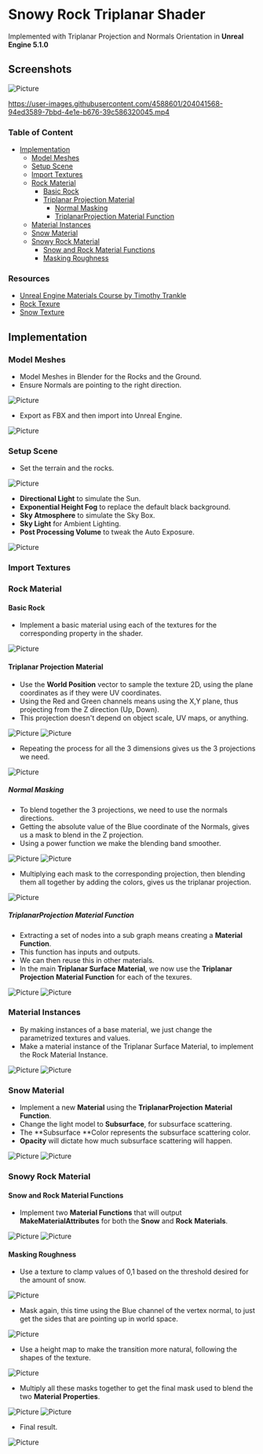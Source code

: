 # Snowy Rock Triplanar Shader

Implemented with Triplanar Projection and Normals Orientation in **Unreal Engine 5.1.0**

## Screenshots

![Picture](./docs/24.jpg)

https://user-images.githubusercontent.com/4588601/204041568-94ed3589-7bbd-4e1e-b676-39c586320045.mp4

### Table of Content

- [Implementation](#implementation)
  - [Model Meshes](#model-meshes)
  - [Setup Scene](#setup-scene)
  - [Import Textures](#import-textures)
  - [Rock Material](#rock-material)
    - [Basic Rock](#basic-rock)
    - [Triplanar Projection Material](#triplanar-projection-material)
      - [Normal Masking](#normal-masking)
      - [TriplanarProjection Material Function](#triplanarprojection-material-function)
  - [Material Instances](#material-instances)
  - [Snow Material](#snow-material)
  - [Snowy Rock Material](#snowy-rock-material)
    - [Snow and Rock Material Functions](#snow-and-rock-material-functions)
    - [Masking Roughness](#masking-roughness)

### Resources

- [Unreal Engine Materials Course by Timothy Trankle](https://www.udemy.com/course/unlocking-the-unreal-engine-material-editor)
- [Rock Texure](https://3dtextures.me/2022/03/03/rock-044/)
- [Snow Texture](https://3dtextures.me/2018/02/27/snow-002/)

## Implementation

### Model Meshes

- Model Meshes in Blender for the Rocks and the Ground.
- Ensure Normals are pointing to the right direction.

![Picture](./docs/1.jpg)

- Export as FBX and then import into Unreal Engine.

![Picture](./docs/2.jpg)

### Setup Scene

- Set the terrain and the rocks.

![Picture](./docs/3.jpg)

- **Directional Light** to simulate the Sun.
- **Exponential Height Fog** to replace the default black background.
- **Sky Atmosphere** to simulate the Sky Box.
- **Sky Light** for Ambient Lighting.
- **Post Processing Volume** to tweak the Auto Exposure.

![Picture](./docs/25.jpg)

### Import Textures

### Rock Material

#### Basic Rock

- Implement a basic material using each of the textures for the corresponding property in the shader.

![Picture](./docs/4.jpg)

#### Triplanar Projection Material

- Use the **World Position** vector to sample the texture 2D, using the plane coordinates as if they were UV coordinates.
- Using the Red and Green channels means using the X,Y plane, thus projecting from the Z direction (Up, Down).
- This projection doesn't depend on object scale, UV maps, or anything.

![Picture](./docs/5.jpg)
![Picture](./docs/6.jpg)

- Repeating the process for all the 3 dimensions gives us the 3 projections we need.

![Picture](./docs/7.jpg)

##### Normal Masking

- To blend together the 3 projections, we need to use the normals directions.
- Getting the absolute value of the Blue coordinate of the Normals, gives us a mask to blend in the Z projection.
- Using a power function we make the blending band smoother.

![Picture](./docs/8.jpg)
![Picture](./docs/9.jpg)

- Multiplying each mask to the corresponding projection, then blending them all together by adding the colors, gives us the triplanar projection.

![Picture](./docs/10.jpg)

##### TriplanarProjection Material Function

- Extracting a set of nodes into a sub graph means creating a **Material Function**.
- This function has inputs and outputs.
- We can then reuse this in other materials.
- In the main **Triplanar Surface** **Material**, we now use the **Triplanar Projection** **Material Function** for each of the texures.

![Picture](./docs/11.jpg)
![Picture](./docs/12.jpg)

### Material Instances

- By making instances of a base material, we just change the parametrized textures and values.
- Make a material instance of the Triplanar Surface Material, to implement the Rock Material Instance.

![Picture](./docs/13.jpg)
![Picture](./docs/14.jpg)

### Snow Material

- Implement a new **Material** using the **TriplanarProjection** **Material Function**.
- Change the light model to **Subsurface**, for subsurface scattering.
- The **Subsurface **Color represents the subsurface scattering color.
- **Opacity** will dictate how much subsurface scattering will happen.

![Picture](./docs/15.jpg)
![Picture](./docs/16.jpg)

### Snowy Rock Material

#### Snow and Rock Material Functions

- Implement two **Material Functions** that will output **MakeMaterialAttributes** for both the **Snow** and **Rock** **Materials**.

![Picture](./docs/17.jpg)
![Picture](./docs/18.jpg)

#### Masking Roughness

- Use a texture to clamp values of 0,1 based on the threshold desired for the amount of snow.

![Picture](./docs/19.jpg)

- Mask again, this time using the Blue channel of the vertex normal, to just get the sides that are pointing up in world space.

![Picture](./docs/20.jpg)

- Use a height map to make the transition more natural, following the shapes of the texture.

![Picture](./docs/21.jpg)

- Multiply all these masks together to get the final mask used to blend the two **Material Properties**.

![Picture](./docs/22.jpg)
![Picture](./docs/23.jpg)

- Final result.

![Picture](./docs/24.jpg)

